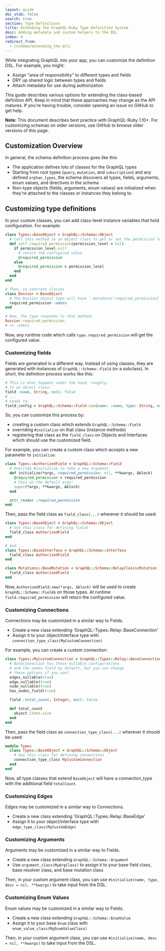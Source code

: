 ```yaml
---
layout: guide
doc_stub: false
search: true
section: Type Definitions
title: Extending the GraphQL-Ruby Type Definition System
desc: Adding metadata and custom helpers to the DSL
index: 8
redirect_from:
  - /schema/extending_the_dsl/
---
```


While integrating GraphQL into your app, you can customize the definition DSL. For example, you might:

- Assign "area of responsibility" to different types and fields
- DRY up shared logic between types and fields
- Attach metadata for use during authorization

This guide describes various options for extending the class-based definition API. Keep in mind that these approaches may change as the API matures. If you're having trouble, consider opening an issue on GitHub to get help.

**Note**: This document describes best practice with GraphQL-Ruby 1.10+. For customizing schemas on older versions, use GitHub to browse older versions of this page.

## Customization Overview

In general, the schema definition process goes like this:

- The application defines lots of classes for the GraphQL types
- Starting from root types (`query`, `mutation`, and `subscription`) and any defined `orphan_types`, the schema discovers all types, fields, arguments, enum values, and directives in the schema
- Non-type objects (fields, arguments, enum values) are initialized when they're attached to the classes or instances they belong to.

## Customizing type definitions

In your custom classes, you can add class-level instance variables that hold configuration. For example:

```ruby
class Types::BaseObject < GraphQL::Schema::Object
  # Call this method in an Object class to get or set the permission level:
  def self.required_permission(permission_level = nil)
    if permission_level.nil?
      # return the configured value
      @required_permission
    else
      @required_permission = permission_level
    end
  end
end

# Then, in concrete classes
class Dossier < BaseObject
  # The Dossier object type will have `.metadata[:required_permission] # => :admin`
  required_permission :admin
end

# Now, the type responds to that method:
Dossier.required_permission
# => :admin
```

Now, any runtime code which calls `type.required_permission` will get the configured value.

### Customizing fields

Fields are generated in a different way. Instead of using classes, they are generated with instances of `GraphQL::Schema::Field` (or a subclass). In short, the definition process works like this:

```ruby
# This is what happens under the hood, roughly:
# In an object class:
field :name, String, null: false
# ...
# Leads to:
field_config = GraphQL::Schema::Field.new(name: :name, type: String, null: false)
```

So, you can customize this process by:

- creating a custom class which extends `GraphQL::Schema::Field`
- overriding `#initialize` on that class (instance methods)
- registering that class as the `field_class` on Objects and Interfaces which should use the customized field.

For example, you can create a custom class which accepts a new parameter to `initialize`:

```ruby
class Types::AuthorizedField < GraphQL::Schema::Field
  # Override #initialize to take a new argument:
  def initialize(*args, required_permission: nil, **kwargs, &block)
    @required_permission = required_permission
    # Pass on the default args:
    super(*args, **kwargs, &block)
  end

  attr_reader :required_permission
end
```

Then, pass the field class as `field_class(...)` wherever it should be used:

```ruby
class Types::BaseObject < GraphQL::Schema::Object
  # Use this class for defining fields
  field_class AuthorizedField
end

# And....
class Types::BaseInterface < GraphQL::Schema::Interface
  field_class AuthorizedField
end

class Mutations::BaseMutation < GraphQL::Schema::RelayClassicMutation
  field_class AuthorizedField 
end 
```

Now, `AuthorizedField.new(*args, &block)` will be used to create `GraphQL::Schema::Field`s on those types. At runtime `field.required_permission` will return the configured value.

### Customizing Connections

Connections may be customized in a similar way to Fields.

- Create a new class extending 'GraphQL::Types::Relay::BaseConnection'
- Assign it to your object/interface type with `connection_type_class(MyCustomConnection)`

For example, you can create a custom connection:

```ruby
class Types::MyCustomConnection < GraphQL::Types::Relay::BaseConnection
  # BaseConnection has these nullable configurations
  # and the nodes field by default, but you can change
  # these options if you want
  edges_nullable(true)
  edge_nullable(true)
  node_nullable(true)
  has_nodes_field(true)

  field :total_count, Integer, null: false

  def total_count
    object.items.size
  end
end
```

Then, pass the field class as `connection_type_class(...)` wherever it should be used:

```ruby
module Types
  class Types::BaseObject < GraphQL::Schema::Object
    # Use this class for defining connections
    connection_type_class MyCustomConnection
  end
end
```

Now, all type classes that extend `BaseObject` will have a connection_type with the additional field `totalCount`.

### Customizing Edges

Edges may be customized in a similar way to Connections.

- Create a new class extending 'GraphQL::Types::Relay::BaseEdge'
- Assign it to your object/interface type with `edge_type_class(MyCustomEdge)`

### Customizing Arguments

Arguments may be customized in a similar way to Fields.

- Create a new class extending `GraphQL::Schema::Argument`
- Use `argument_class(MyArgClass)` to assign it to your base field class, base resolver class, and base mutation class

Then, in your custom argument class, you can use `#initialize(name, type, desc = nil, **kwargs)` to take input from the DSL.

### Customizing Enum Values

Enum values may be customized in a similar way to Fields.

- Create a new class extending `GraphQL::Schema::EnumValue`
- Assign it to your base `Enum` class with `enum_value_class(MyEnumValueClass)`

Then, in your custom argument class, you can use `#initialize(name, desc = nil, **kwargs)` to take input from the DSL.
